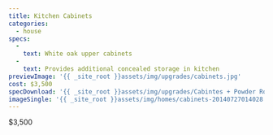 ```yaml
---
title: Kitchen Cabinets
categories:
  - house
specs:
  - 
    text: White oak upper cabinets
  - 
    text: Provides additional concealed storage in kitchen
previewImage: '{{ _site_root }}assets/img/upgrades/cabinets.jpg'
cost: $3,500
specDownload: '{{ _site_root }}assets/img/upgrades/Cabintes + Powder Room.pdf'
imageSingle: '{{ _site_root }}assets/img/homes/cabinets-20140727014028.jpg'
---
```

<p>$3,500</p>